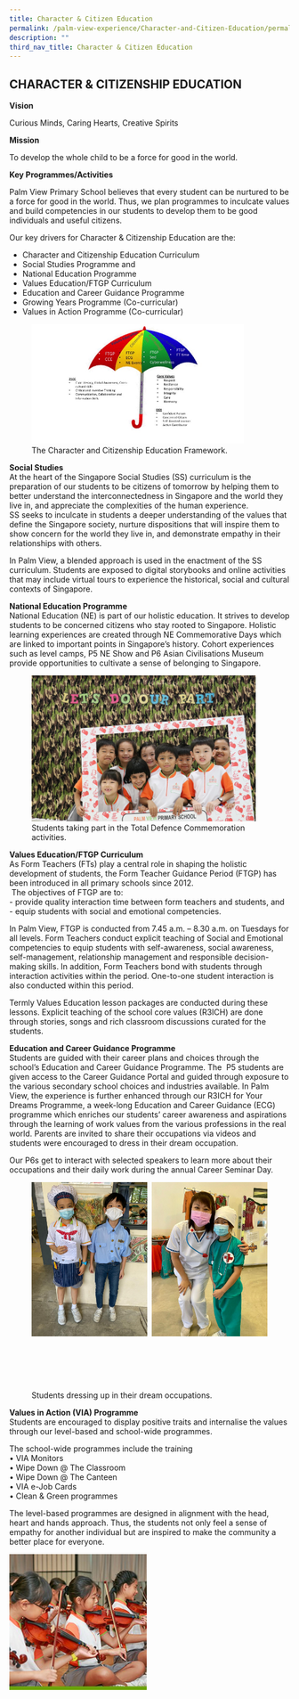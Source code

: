 ```yaml
---
title: Character & Citizen Education
permalink: /palm-view-experience/Character-and-Citizen-Education/permalink/
description: ""
third_nav_title: Character & Citizen Education
---
```

## CHARACTER & CITIZENSHIP EDUCATION

**Vision**

Curious Minds, Caring Hearts, Creative Spirits

**Mission** 

To develop the whole child to be a force for good in the world.

**Key Programmes/Activities** 

Palm View Primary School believes that every student can be nurtured to be a force for good in the world. Thus, we plan programmes to inculcate values and build competencies in our students to develop them to be good individuals and useful citizens.

Our key drivers for Character & Citizenship Education are the: <br>
* Character and Citizenship Education Curriculum
* Social Studies Programme and
* National Education Programme
* Values Education/FTGP Curriculum
* Education and Career Guidance Programme
* Growing Years Programme (Co-curricular)
* Values in Action Programme (Co-curricular)

<figure>
<img src="/images/Slide1.jpg" style="width:90%">
<figcaption>The Character and Citizenship Education Framework.
 </figcaption>
</figure>

**Social Studies** <br>
At the heart of the Singapore Social Studies (SS) curriculum is the preparation of our students to be citizens of tomorrow by helping them to better understand the interconnectedness in Singapore and the world they live in, and appreciate the complexities of the human experience. <br>
SS seeks to inculcate in students a deeper understanding of the values that define the Singapore society, nurture dispositions that will inspire them to show concern for the world they live in, and demonstrate empathy in their relationships with others.

In Palm View, a blended approach is used in the enactment of the SS curriculum. Students are exposed to digital storybooks and online activities that may include virtual tours to experience the historical, social and cultural contexts of Singapore.

**National Education Programme** <br>
National Education (NE) is part of our holistic education. It strives to develop students to be concerned citizens who stay rooted to Singapore. Holistic learning experiences are created through NE Commemorative Days which are linked to important points in Singapore’s history. Cohort experiences such as level camps, P5 NE Show and P6 Asian Civilisations Museum provide opportunities to cultivate a sense of belonging to Singapore.

<figure>
<img src="/images/NE Commemorative.jpg" style="width:95%">
<figcaption>Students taking part in the Total Defence Commemoration activities.
 </figcaption>
</figure>

**Values Education/FTGP Curriculum** <br>
As Form Teachers (FTs) play a central role in shaping the holistic development of students, the Form Teacher Guidance Period (FTGP) has been introduced in all primary schools since 2012. <br>
 The objectives of FTGP are to: <br>
\- provide quality interaction time between form teachers and students, and <br>
\- equip students with social and emotional competencies.

In Palm View, FTGP is conducted from 7.45 a.m. – 8.30 a.m. on Tuesdays for all levels. Form Teachers conduct explicit teaching of Social and Emotional competencies to equip students with self-awareness, social awareness, self-management, relationship management and responsible decision-making skills. In addition, Form Teachers bond with students through interaction activities within the period. One-to-one student interaction is also conducted within this period.

Termly Values Education lesson packages are conducted during these lessons. Explicit teaching of the school core values (R3ICH) are done through stories, songs and rich classroom discussions curated for the students.

**Education and Career Guidance Programme** <br>
Students are guided with their career plans and choices through the school’s Education and Career Guidance Programme. The  P5 students are given access to the Career Guidance Portal and guided through exposure to the various secondary school choices and industries available. In Palm View, the experience is further enhanced through our R3ICH for Your Dreams Programme, a week-long Education and Career Guidance (ECG) programme which enriches our students’ career awareness and aspirations through the learning of work values from the various professions in the real world. Parents are invited to share their occupations via videos and students were encouraged to dress in their dream occupation.

Our P6s get to interact with selected speakers to learn more about their occupations and their daily work during the annual Career Seminar Day.

<figure>
<img src="/images/R3ich for Your Dream.jpeg" style="width:49%" align=left>
<img src="/images/R3ich for your dream3.jpeg" style="width:49%" align=right>
	<br><br><br><br><br><br><br><br><br><br><br><br><br><br><br><br><br><br><br><br><br><br>
<figcaption>Students dressing up in their dream occupations.
 </figcaption>
</figure>

**Values in Action (VIA) Programme** <br>
Students are encouraged to display positive traits and internalise the values through our level-based and school-wide programmes. 

The school-wide programmes include the training <br>
• VIA Monitors <br>
• Wipe Down @ The Classroom <br>
• Wipe Down @ The Canteen <br>
• VIA e-Job Cards <br>
• Clean & Green programmes

The level-based programmes are designed in alignment with the head, heart and hands approach. Thus, the students not only feel a sense of empathy for another individual but are inspired to make the community a better place for everyone.

<img src="/images/photo_6278328153743143275_m.jpg" style="width:49%" align=left> <br clear="left">